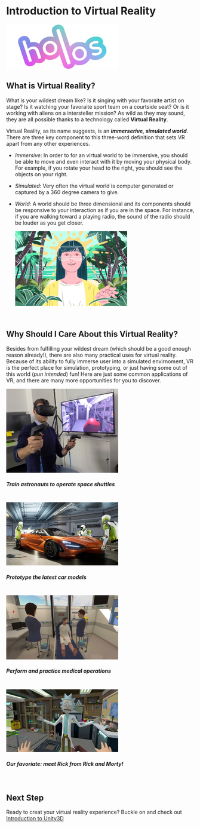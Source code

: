 # Introduction to Virtual Reality
<img src="Docs/Holos%20Logo.png" alt="Holos Logo" width="300"/>

<br/> 

## What is Virtual Reality?
What is your wildest dream like? Is it singing with your favoraite artist on stage? Is it watching your favoraite sport team on a courtside seat? Or is it working with aliens on a intersteller mission? As wild as they may sound, they are all possible thanks to a technology called **Virtual Reality**. 

Virtual Reality, as its name suggests, is an ***immerserive, simulated world***. There are three key component to this three-word definition that sets VR apart from any other experiences. 
- *Immersive*: In order to for an virtual world to be immersive, you should be able to move and even interact with it by moving your physical body. For example, if you rotate your head to the right, you should see the objects on your right.
- *Simulated*: Very often the virtual world is computer generated or captured by a 360 degree camera to give.
- *World*: A world should be three dimensional and its components should be responsive to your interaction as if you are in the space. For instance, if you are walking toward a playing radio, the sound of the radio should be louder as you get closer. 
    
    <img src="Docs/women_vr_forest.webp" alt="Girl In VR" width="300"/>

<br/> 

## Why Should I Care About this Virtual Reality?
Besides from fulfilling your wildest dream (which should be a good enough reason already!), there are also many practical uses for virtual reality. Because of its ability to fully immerse user into a simulated envirnoment, VR is the perfect place for simulation, prototyping, or just having some out of this world (*pun intended*) fun! Here are just some common applications of VR, and there are many more opportunities for you to discover.

<img src="Docs/astronaut_in_vr.jpg" alt="astronauts In VR" width="300"/>

##### Train astronauts to operate space shuttles
<br/> 

<img src="Docs/car_prototype_vr.jpg" alt="Cars In VR" width="300"/>

##### Prototype the latest car models
<br/> 

<img src="Docs/medial_vr.jpg" alt="Medical In VR" width="300"/>

##### Perform and practice medical operations 
<br/> 

<img src="Docs/rick_morty_vr.webp" alt="Medical In VR" width="300"/>

##### Our favoriate: meet Rick from *Rick and Morty*! 
<br/> 

## Next Step
Ready to creat your virtual reality experience? Buckle on and check out [Introduction to Unity3D](/IntroductionToUnity.md)

